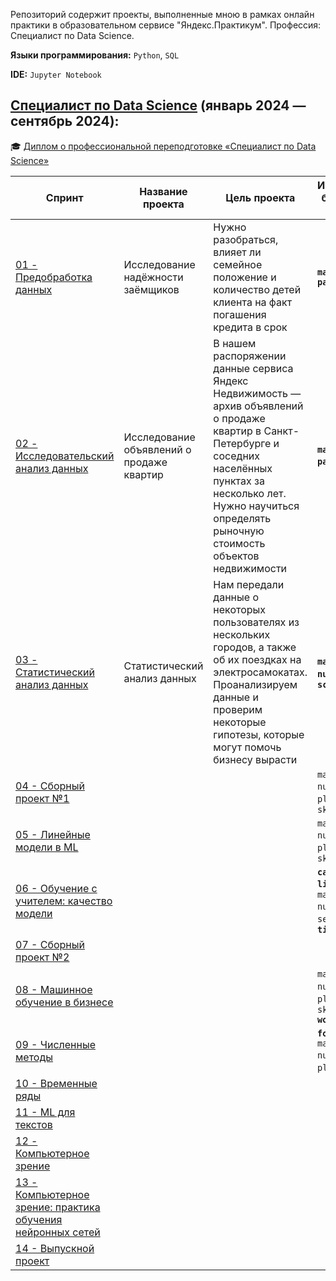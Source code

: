 Репозиторий содержит проекты, выполненные мною в рамках онлайн практики в образовательном сервисе "Яндекс.Практикум". Профессия: Специалист по Data Science.

**Языки программирования:** `Python`, `SQL`

**IDE:** `Jupyter Notebook`

## [Специалист по Data Science](https://praktikum.yandex.ru/data-scientist) (январь 2024 — сентябрь 2024):

:mortar_board: [Диплом о профессиональной переподготовке «Специалист по Data Science»]()

| Спринт | Название проекта | Цель проекта | Используемые библиотеки и модули |
| ------------------------- | ----- | ----------- | ---------- | 
| [01 - Предобработка данных](https://github.com/Kamarentsev/Yandex_Data_science/blob/main/yandex_practicum_data_science/01_data%20preprocessing/01_project.ipynb) | Исследование надёжности заёмщиков | Нужно разобраться, влияет ли семейное положение и количество детей клиента на факт погашения кредита в срок | **`matplotlib` `pandas`** |
| [02 - Исследовательский анализ данных]() | Исследование объявлений о продаже квартир | В нашем распоряжении данные сервиса Яндекс Недвижимость — архив объявлений о продаже квартир в Санкт-Петербурге и соседних населённых пунктах за несколько лет. Нужно научиться определять рыночную стоимость объектов недвижимости | **`matplotlib` `pandas` `numpy`** |
| [03 - Статистический анализ данных]()  | Статистический анализ данных | Нам передали данные о некоторых пользователях из нескольких городов, а также об их поездках на электросамокатах. Проанализируем данные и проверим некоторые гипотезы, которые могут помочь бизнесу вырасти | **`math` `matplotlib` `numpy` `pandas` `scipy`** |
| [04 - Сборный проект №1]() |  |  | `matplotlib` `numpy` `pandas` `plotly` `seaborn` `sklearn` |
| [05 - Линейные модели в ML]() |  |  | `matplotlib` `numpy` `pandas` `plotly` `seaborn` `sklearn` |
| [06 - Обучение с учителем: качество модели]() |  |  | **`catboost`** **`lightgbm`** `math` `matplotlib` `numpy` `pandas` `seaborn` `sklearn` **`time`** |
| [07 - Сборный проект №2]() | | ||
| [08 - Машинное обучение в бизнесе]() |  |  | `matplotlib` **`nltk`** `numpy` `pandas` `plotly` `re` `sklearn` **`wordcloud`** |
| [09 - Численные методы]() |  |  | **`folium`** `matplotlib` `numpy` `pandas` `plotly` **`scipy`** |
| [10 - Временные ряды]() | | ||
| [11 - ML для текстов]() | |||
| [12 - Компьютерное зрение]() | |      |  |
| [13 - Компьютерное зрение: практика обучения нейронных сетей]() | |      |  |
| [14 - Выпускной проект]() | |      |  |
